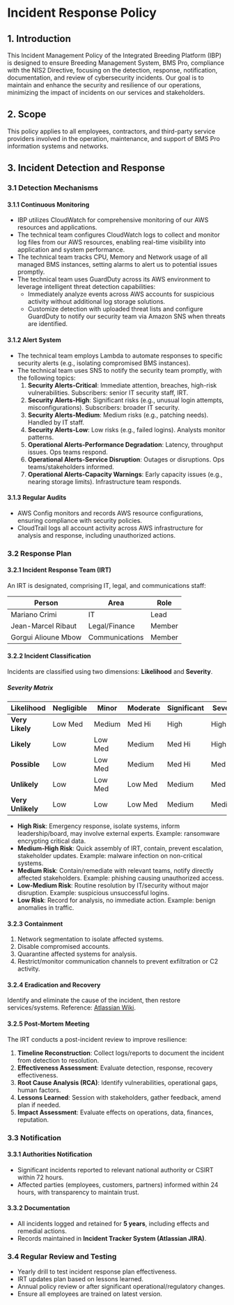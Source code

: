 # Incident Response Policy

## 1. Introduction
This Incident Management Policy of the Integrated Breeding Platform (IBP) is designed to ensure Breeding Management System, BMS Pro, compliance with the NIS2 Directive, focusing on the detection, response, notification, documentation, and review of cybersecurity incidents. Our goal is to maintain and enhance the security and resilience of our operations, minimizing the impact of incidents on our services and stakeholders.

## 2. Scope
This policy applies to all employees, contractors, and third-party service providers involved in the operation, maintenance, and support of BMS Pro information systems and networks.

## 3. Incident Detection and Response

### 3.1 Detection Mechanisms

#### 3.1.1 Continuous Monitoring
- IBP utilizes CloudWatch for comprehensive monitoring of our AWS resources and applications.  
- The technical team configures CloudWatch logs to collect and monitor log files from our AWS resources, enabling real-time visibility into application and system performance.  
- The technical team tracks CPU, Memory and Network usage of all managed BMS instances, setting alarms to alert us to potential issues promptly.  
- The technical team uses GuardDuty across its AWS environment to leverage intelligent threat detection capabilities:  
  - Immediately analyze events across AWS accounts for suspicious activity without additional log storage solutions.  
  - Customize detection with uploaded threat lists and configure GuardDuty to notify our security team via Amazon SNS when threats are identified.  

#### 3.1.2 Alert System
- The technical team employs Lambda to automate responses to specific security alerts (e.g., isolating compromised BMS instances).  
- The technical team uses SNS to notify the security team promptly, with the following topics:  
  1. **Security Alerts-Critical**: Immediate attention, breaches, high-risk vulnerabilities. Subscribers: senior IT security staff, IRT.  
  2. **Security Alerts-High**: Significant risks (e.g., unusual login attempts, misconfigurations). Subscribers: broader IT security.  
  3. **Security Alerts-Medium**: Medium risks (e.g., patching needs). Handled by IT staff.  
  4. **Security Alerts-Low**: Low risks (e.g., failed logins). Analysts monitor patterns.  
  5. **Operational Alerts-Performance Degradation**: Latency, throughput issues. Ops teams respond.  
  6. **Operational Alerts-Service Disruption**: Outages or disruptions. Ops teams/stakeholders informed.  
  7. **Operational Alerts-Capacity Warnings**: Early capacity issues (e.g., nearing storage limits). Infrastructure team responds.  

#### 3.1.3 Regular Audits
- AWS Config monitors and records AWS resource configurations, ensuring compliance with security policies.  
- CloudTrail logs all account activity across AWS infrastructure for analysis and response, including unauthorized actions.  

### 3.2 Response Plan

#### 3.2.1 Incident Response Team (IRT)
An IRT is designated, comprising IT, legal, and communications staff:  

| Person                | Area          | Role  |
|------------------------|--------------|-------|
| Mariano Crimi          | IT           | Lead  |
| Jean-Marcel Ribaut     | Legal/Finance| Member|
| Gorgui Alioune Mbow    | Communications| Member|

#### 3.2.2 Incident Classification
Incidents are classified using two dimensions: **Likelihood** and **Severity**.  

##### Severity Matrix

| Likelihood      | Negligible | Minor     | Moderate  | Significant | Severe |
|-----------------|------------|-----------|-----------|-------------|--------|
| **Very Likely** | Low Med    | Medium    | Med Hi    | High        | High   |
| **Likely**      | Low        | Low Med   | Medium    | Med Hi      | High   |
| **Possible**    | Low        | Low Med   | Medium    | Med Hi      | Med Hi |
| **Unlikely**    | Low        | Low Med   | Low Med   | Medium      | Med Hi |
| **Very Unlikely** | Low      | Low       | Low Med   | Medium      | Medium |

- **High Risk**: Emergency response, isolate systems, inform leadership/board, may involve external experts. Example: ransomware encrypting critical data.  
- **Medium-High Risk**: Quick assembly of IRT, contain, prevent escalation, stakeholder updates. Example: malware infection on non-critical systems.  
- **Medium Risk**: Contain/remediate with relevant teams, notify directly affected stakeholders. Example: phishing causing unauthorized access.  
- **Low-Medium Risk**: Routine resolution by IT/security without major disruption. Example: suspicious unsuccessful logins.  
- **Low Risk**: Record for analysis, no immediate action. Example: benign anomalies in traffic.  

#### 3.2.3 Containment
1. Network segmentation to isolate affected systems.  
2. Disable compromised accounts.  
3. Quarantine affected systems for analysis.  
4. Restrict/monitor communication channels to prevent exfiltration or C2 activity.  

#### 3.2.4 Eradication and Recovery
Identify and eliminate the cause of the incident, then restore services/systems. Reference: [Atlassian Wiki](https://ibplatform.atlassian.net/wiki/spaces/983042/pages/2990276636/).  

#### 3.2.5 Post-Mortem Meeting
The IRT conducts a post-incident review to improve resilience:  
1. **Timeline Reconstruction**: Collect logs/reports to document the incident from detection to resolution.  
2. **Effectiveness Assessment**: Evaluate detection, response, recovery effectiveness.  
3. **Root Cause Analysis (RCA)**: Identify vulnerabilities, operational gaps, human factors.  
4. **Lessons Learned**: Session with stakeholders, gather feedback, amend plan if needed.  
5. **Impact Assessment**: Evaluate effects on operations, data, finances, reputation.  

### 3.3 Notification

#### 3.3.1 Authorities Notification
- Significant incidents reported to relevant national authority or CSIRT within 72 hours.  
- Affected parties (employees, customers, partners) informed within 24 hours, with transparency to maintain trust.  

#### 3.3.2 Documentation
- All incidents logged and retained for **5 years**, including effects and remedial actions.  
- Records maintained in **Incident Tracker System (Atlassian JIRA)**.  

### 3.4 Regular Review and Testing
- Yearly drill to test incident response plan effectiveness.  
- IRT updates plan based on lessons learned.  
- Annual policy review or after significant operational/regulatory changes.  
- Ensure all employees are trained on latest version.  
